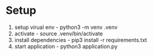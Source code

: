 # Setup

1) setup virual env - python3 -m venv .venv    
2) activate - source .venv/bin/activate
3) install dependencies - pip3 install -r requirements.txt
4) start application - python3 application.py